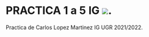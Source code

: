 # PRACTICA 1 a 5 IG [![](https://tokei.rs/b1/github/XAMPPRocky/tokei?category=lines)](https://github.com/Electroner/IG).
Practica de Carlos Lopez Martinez IG UGR 2021/2022.
